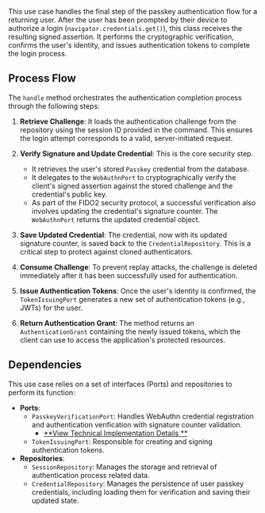 This use case handles the final step of the passkey authentication flow for a returning user. After the user has been
prompted by their device to authorize a login (`navigator.credentials.get()`), this class receives the resulting signed
assertion. It performs the cryptographic verification, confirms the user's identity, and issues authentication tokens to
complete the login process.

## Process Flow

The `handle` method orchestrates the authentication completion process through the following steps:

1. **Retrieve Challenge**: It loads the authentication challenge from the repository using the session ID provided in
   the command. This ensures the login attempt corresponds to a valid, server-initiated request.

2. **Verify Signature and Update Credential**: This is the core security step.
    * It retrieves the user's stored `Passkey` credential from the database.
    * It delegates to the `WebAuthnPort` to cryptographically verify the client's signed assertion against the stored
      challenge and the credential's public key.
    * As part of the FIDO2 security protocol, a successful verification also involves updating the credential's
      signature counter. The `WebAuthnPort` returns the updated credential object.

3. **Save Updated Credential**: The credential, now with its updated signature counter, is saved back to the
   `CredentialRepository`. This is a critical step to protect against cloned authenticators.

4. **Consume Challenge**: To prevent replay attacks, the challenge is deleted immediately after it has been successfully
   used for authentication.

5. **Issue Authentication Tokens**: Once the user's identity is confirmed, the `TokenIssuingPort` generates a new set of
   authentication tokens (e.g., JWTs) for the user.

6. **Return Authentication Grant**: The method returns an `AuthenticationGrant` containing the newly issued tokens,
   which the client can use to access the application's protected resources.

## Dependencies

This use case relies on a set of interfaces (Ports) and repositories to perform its function:

* **Ports**:
    * `PasskeyVerificationPort`: Handles WebAuthn credential registration and authentication verification with signature
      counter validation.
        * [**View Technical Implementation Details
          **](https://github.com/BankApp-project/auth/wiki/Implementation-Details#passkey-verification)
    * `TokenIssuingPort`: Responsible for creating and signing authentication tokens.
* **Repositories**:
    * `SessionRepository`: Manages the storage and retrieval of authentication process related data.
    * `CredentialRepository`: Manages the persistence of user passkey credentials, including loading them for
      verification and saving their updated state.
